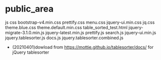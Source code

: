 # public_area
js
css
bootstrap-v4.min.css
prettify.css
menu.css
jquery-ui.min.css
jq.css
theme.blue.css
theme.default.min.css
table_sorted_test.html
jquery-migrate-3.1.0.min.js
jquery-latest.min.js
prettify.js
search.js
jquery-ui.min.js
jquery.tablesorter.js
docs.js
jquery.tablesorter.combined.js
  - (20210401)dowload from https://mottie.github.io/tablesorter/docs/ for jQuery tablesorter
